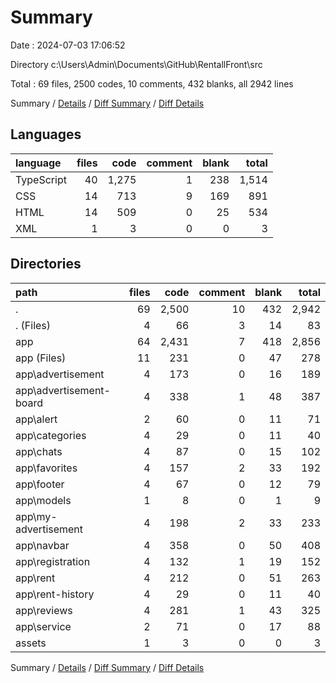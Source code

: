 # Summary

Date : 2024-07-03 17:06:52

Directory c:\\Users\\Admin\\Documents\\GitHub\\RentallFront\\src

Total : 69 files,  2500 codes, 10 comments, 432 blanks, all 2942 lines

Summary / [Details](details.md) / [Diff Summary](diff.md) / [Diff Details](diff-details.md)

## Languages
| language | files | code | comment | blank | total |
| :--- | ---: | ---: | ---: | ---: | ---: |
| TypeScript | 40 | 1,275 | 1 | 238 | 1,514 |
| CSS | 14 | 713 | 9 | 169 | 891 |
| HTML | 14 | 509 | 0 | 25 | 534 |
| XML | 1 | 3 | 0 | 0 | 3 |

## Directories
| path | files | code | comment | blank | total |
| :--- | ---: | ---: | ---: | ---: | ---: |
| . | 69 | 2,500 | 10 | 432 | 2,942 |
| . (Files) | 4 | 66 | 3 | 14 | 83 |
| app | 64 | 2,431 | 7 | 418 | 2,856 |
| app (Files) | 11 | 231 | 0 | 47 | 278 |
| app\\advertisement | 4 | 173 | 0 | 16 | 189 |
| app\\advertisement-board | 4 | 338 | 1 | 48 | 387 |
| app\\alert | 2 | 60 | 0 | 11 | 71 |
| app\\categories | 4 | 29 | 0 | 11 | 40 |
| app\\chats | 4 | 87 | 0 | 15 | 102 |
| app\\favorites | 4 | 157 | 2 | 33 | 192 |
| app\\footer | 4 | 67 | 0 | 12 | 79 |
| app\\models | 1 | 8 | 0 | 1 | 9 |
| app\\my-advertisement | 4 | 198 | 2 | 33 | 233 |
| app\\navbar | 4 | 358 | 0 | 50 | 408 |
| app\\registration | 4 | 132 | 1 | 19 | 152 |
| app\\rent | 4 | 212 | 0 | 51 | 263 |
| app\\rent-history | 4 | 29 | 0 | 11 | 40 |
| app\\reviews | 4 | 281 | 1 | 43 | 325 |
| app\\service | 2 | 71 | 0 | 17 | 88 |
| assets | 1 | 3 | 0 | 0 | 3 |

Summary / [Details](details.md) / [Diff Summary](diff.md) / [Diff Details](diff-details.md)